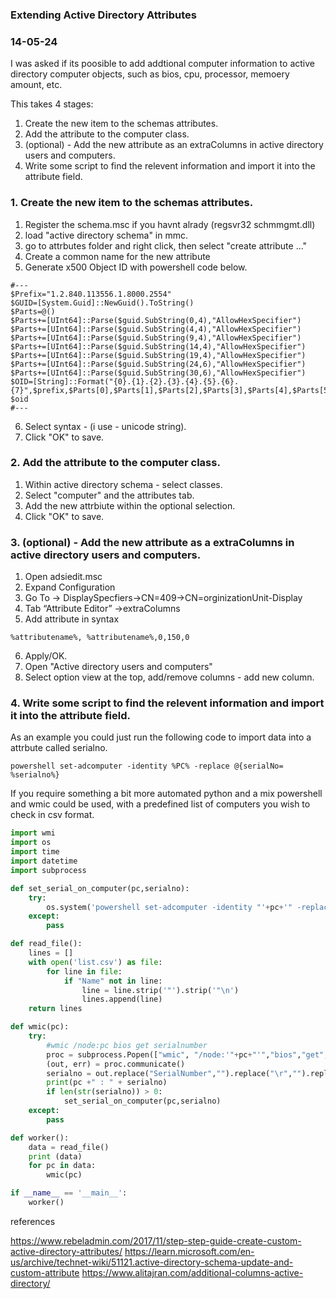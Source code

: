 ### Extending Active Directory Attributes
### 14-05-24

I was asked if its poosible to add addtional computer information to active directory computer objects, such as bios, cpu, processor, memoery amount, etc.

This takes 4 stages:
1. Create the new item to the schemas attributes.
2. Add the attribute to the computer class.
3. (optional) - Add the new attribute as an extraColumns in active directory users and computers.
4. Write some script to find the relevent information and import it into the attribute field.


### 1. Create the new item to the schemas attributes.

1. Register the schema.msc if you havnt alrady (regsvr32 schmmgmt.dll)
2. load "active directory schema" in mmc.
3. go to attrbutes folder and right click, then select "create attribute ..."
4. Create a common name for the new attribute 
5. Generate x500 Object ID with powershell code below.

```text
#--- 
$Prefix="1.2.840.113556.1.8000.2554" 
$GUID=[System.Guid]::NewGuid().ToString() 
$Parts=@() 
$Parts+=[UInt64]::Parse($guid.SubString(0,4),"AllowHexSpecifier") 
$Parts+=[UInt64]::Parse($guid.SubString(4,4),"AllowHexSpecifier") 
$Parts+=[UInt64]::Parse($guid.SubString(9,4),"AllowHexSpecifier") 
$Parts+=[UInt64]::Parse($guid.SubString(14,4),"AllowHexSpecifier") 
$Parts+=[UInt64]::Parse($guid.SubString(19,4),"AllowHexSpecifier") 
$Parts+=[UInt64]::Parse($guid.SubString(24,6),"AllowHexSpecifier") 
$Parts+=[UInt64]::Parse($guid.SubString(30,6),"AllowHexSpecifier") 
$OID=[String]::Format("{0}.{1}.{2}.{3}.{4}.{5}.{6}.{7}",$prefix,$Parts[0],$Parts[1],$Parts[2],$Parts[3],$Parts[4],$Parts[5],$Parts[6]) 
$oid 
#---
```
6. Select syntax - (i use - unicode string).
7. Click "OK" to save.

### 2. Add the attribute to the computer class.

1. Within active directory schema - select classes.
2. Select "computer" and the attributes tab.
3. Add the new attrbiute within the optional selection.
4. Click "OK" to save.


### 3. (optional) - Add the new attribute as a extraColumns in active directory users and computers. 

1. Open adsiedit.msc
2. Expand Configuration
3. Go To -> DisplaySpecfiers->CN=409->CN=orginizationUnit-Display
4. Tab “Attribute Editor” ->extraColumns
5. Add attribute in syntax
```text
%attributename%, %attributename%,0,150,0
```
6. Apply/OK.
7. Open "Active directory users and computers"
8. Select option view at the top, add/remove columns - add new column.


### 4. Write some script to find the relevent information and import it into the attribute field.

As an example you could just run the following code to import data into a attrbute called serialno.

```text
powershell set-adcomputer -identity %PC% -replace @{serialNo= %serialno%}
```

If you require something a bit more automated python and a mix powershell and wmic could be used, with a predefined list of computers you wish to check in csv format.

```python
import wmi
import os
import time
import datetime
import subprocess

def set_serial_on_computer(pc,serialno):
    try:
        os.system('powershell set-adcomputer -identity "'+pc+'" -replace @{serialNo= """'+serialno+'"""}')
    except:
        pass

def read_file():
    lines = []
    with open('list.csv') as file:
        for line in file: 
            if "Name" not in line:
                line = line.strip('"').strip('"\n')
                lines.append(line)
    return lines

def wmic(pc):
    try:
        #wmic /node:pc bios get serialnumber
        proc = subprocess.Popen(["wmic", "/node:'"+pc+"'","bios","get","serialnumber"], stdout=subprocess.PIPE, shell=True)
        (out, err) = proc.communicate()
        serialno = out.replace("SerialNumber","").replace("\r","").replace("\n","").replace(" ","")
        print(pc +" : " + serialno)
        if len(str(serialno)) > 0:
            set_serial_on_computer(pc,serialno)
    except:
        pass

def worker():
    data = read_file() 
    print (data)
    for pc in data:
        wmic(pc)

if __name__ == '__main__':
    worker()

```



references

https://www.rebeladmin.com/2017/11/step-step-guide-create-custom-active-directory-attributes/
https://learn.microsoft.com/en-us/archive/technet-wiki/51121.active-directory-schema-update-and-custom-attribute
https://www.alitajran.com/additional-columns-active-directory/









